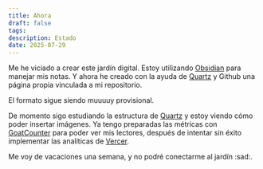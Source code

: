 ```yaml
---
title: Ahora
draft: false
tags: 
description: Estado
date: 2025-07-29
---
```

Me he viciado a crear este jardín digital. Estoy utilizando [Obsidian](http://obsidian.md) para manejar mis notas. Y ahora he creado con la ayuda de [Quartz](https://quartz.jzhao.xyz) y Github una página propia vinculada a mi repositorio.

El formato sigue siendo muuuuy provisional.

De momento sigo estudiando la estructura de [Quartz](https://quartz.jzhao.xyz) y estoy viendo cómo poder insertar imágenes. Ya tengo preparadas las métricas con [GoatCounter](https://goatcounter.com) para poder ver mis lectores, después de intentar sin éxito implementar las analíticas de [Vercer](https://vercel.com).

Me voy de vacaciones una semana, y no podré conectarme al jardín :sad:.